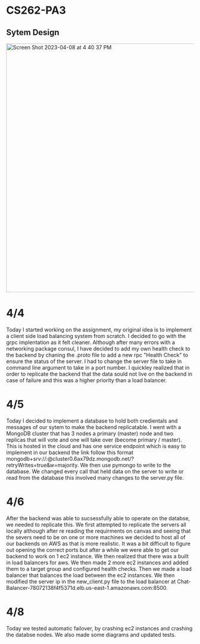 # CS262-PA3

## Sytem Design
<img width="669" alt="Screen Shot 2023-04-08 at 4 40 37 PM" src="https://user-images.githubusercontent.com/47306315/230741714-b01b325d-8a51-42bb-bccb-c3cb06c17054.png">




# 4/4 
Today I started working on the assignment, my original idea is to implement a client side load balancing system from scratch. I decided to go with the grpc implentation as it felt cleaner. Although after many errors with a networking package consul, I have decided to add my own health check to the backend by chaning the .proto file to add a new rpc "Health Check" to ensure the status of the server. I had to change the server file to take in command line argument to take in a port number. I quickley realized that in order to replicate the backend that the data sould not live on the backend in case of failure and this was a higher priority than a load balancer. 


# 4/5 
Today I decided to implement a database to hold both credientals and messages of our sytem to make the backend replicatable. I went with a MongoDB cluster that has 3 nodes a primary (master) node and two replicas that will vote and one will take over (become primary / master). This is hosted in the cloud and has one service endpoint which is easy to implement in our backend the link follow this format mongodb+srv://<username>:<password>@cluster0.6ax79dz.mongodb.net/?retryWrites=true&w=majority. We then use pymongo to write to the database. We changed every call that held data on the server to write or read from the database this involved many changes to the server.py file.


# 4/6 
After the backend was able to sucsessfully able to operate on the databse, we needed to replicate this. We first attempted to replicate the servers all locally although after re reading the requirments on canvas and seeing that the severs need to be on one or more machines we decided to host all of our backends on AWS as that is more realistic. It was a bit difficult to figure out opening the correct ports but after a while we were able to get our backend to work on 1 ec2 instance. We then realized that there was a built in load balancers for aws. We then made 2 more ec2 instances and added them to a target group and configured health checks. Then we made a load balancer that balances the load between the ec2 instances. We then modified the server ip in the new_client.py file to the load balancer at Chat-Balancer-78072138f4f5371d.elb.us-east-1.amazonaws.com:8500.

# 4/8 
Today we tested automatic failover, by crashing ec2 instances and crashing the databse nodes. We also made some diagrams and updated tests.
